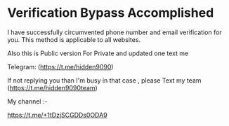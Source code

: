 # Verification Bypass Accomplished  
I have successfully circumvented phone number and email verification for you. This method is applicable to all websites. 
 
Also this is Public version For Private and updated one text me    
   
Telegram: (https://t.me/hidden9090)        
 
If not replying you than I'm busy in that case , please Text my team (https://t.me/hidden9090team)

My channel :- 
   
https://t.me/+1tDzjSCGDDs0ODA9
       
 
